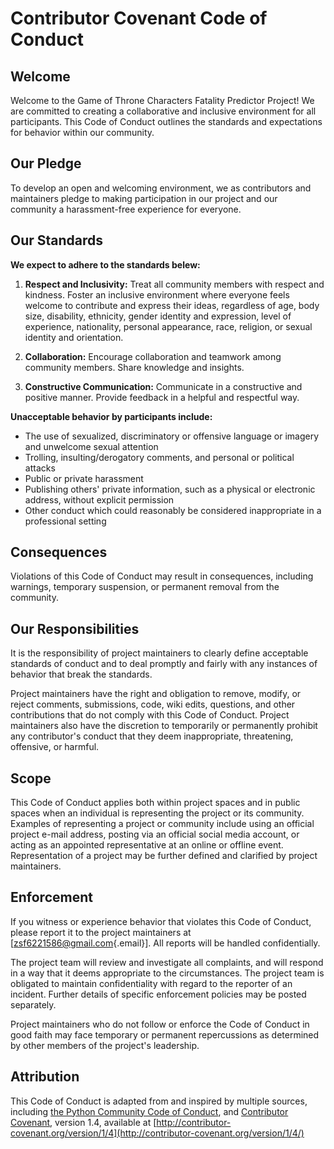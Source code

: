 # Contributor Covenant Code of Conduct

## Welcome

Welcome to the Game of Throne Characters Fatality Predictor Project! We are committed to creating a collaborative and inclusive environment for all participants. This Code of Conduct outlines the standards and expectations for behavior within our community.

## Our Pledge

To develop an open and welcoming environment, we as contributors and maintainers pledge to making participation in our project and our community a harassment-free experience for everyone.

## Our Standards

**We expect to adhere to the standards belew:**

1.  **Respect and Inclusivity:** Treat all community members with respect and kindness. Foster an inclusive environment where everyone feels welcome to contribute and express their ideas, regardless of age, body size, disability, ethnicity, gender identity and expression, level of experience, nationality, personal appearance, race, religion, or sexual identity and orientation.

2.  **Collaboration:** Encourage collaboration and teamwork among community members. Share knowledge and insights.

3.  **Constructive Communication:** Communicate in a constructive and positive manner. Provide feedback in a helpful and respectful way.

**Unacceptable behavior by participants include:**

-   The use of sexualized, discriminatory or offensive language or imagery and unwelcome sexual attention
-   Trolling, insulting/derogatory comments, and personal or political attacks
-   Public or private harassment
-   Publishing others' private information, such as a physical or electronic address, without explicit permission
-   Other conduct which could reasonably be considered inappropriate in a professional setting

## Consequences

Violations of this Code of Conduct may result in consequences, including warnings, temporary suspension, or permanent removal from the community.

## Our Responsibilities

It is the responsibility of project maintainers to clearly define acceptable standards of conduct and to deal promptly and fairly with any instances of behavior that break the standards.

Project maintainers have the right and obligation to remove, modify, or reject comments, submissions, code, wiki edits, questions, and other contributions that do not comply with this Code of Conduct. Project maintainers also have the discretion to temporarily or permanently prohibit any contributor's conduct that they deem inappropriate, threatening, offensive, or harmful.

## Scope

This Code of Conduct applies both within project spaces and in public spaces when an individual is representing the project or its community. Examples of representing a project or community include using an official project e-mail address, posting via an official social media account, or acting as an appointed representative at an online or offline event. Representation of a project may be further defined and clarified by project maintainers.

## Enforcement

If you witness or experience behavior that violates this Code of Conduct, please report it to the project maintainers at [[zsf6221586\@gmail.com](mailto:zsf6221586@gmail.com){.email}]. All reports will be handled confidentially.

The project team will review and investigate all complaints, and will respond in a way that it deems appropriate to the circumstances. The project team is obligated to maintain confidentiality with regard to the reporter of an incident. Further details of specific enforcement policies may be posted separately.

Project maintainers who do not follow or enforce the Code of Conduct in good faith may face temporary or permanent repercussions as determined by other members of the project's leadership.

## Attribution

This Code of Conduct is adapted from and inspired by multiple sources, including [the Python Community Code of Conduct](https://www.python.org/psf/conduct/), and [Contributor Covenant](http://contributor-covenant.org), version 1.4, available at [http://contributor-covenant.org/version/1/4](http://contributor-covenant.org/version/1/4/)
